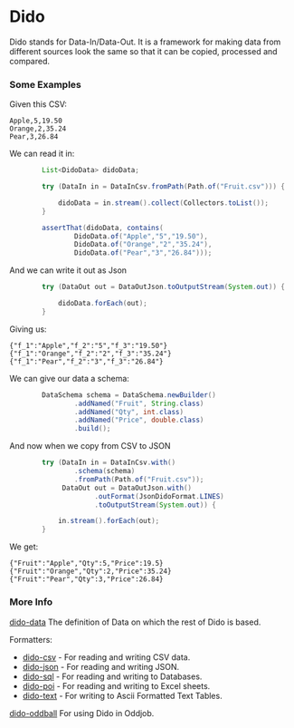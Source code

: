 Dido
====

Dido stands for Data-In/Data-Out. It is a framework for making data from different sources
look the same so that it can be copied, processed and compared.

### Some Examples

Given this CSV:
```
Apple,5,19.50
Orange,2,35.24
Pear,3,26.84
```

We can read it in:
```java
        List<DidoData> didoData;

        try (DataIn in = DataInCsv.fromPath(Path.of("Fruit.csv"))) {

            didoData = in.stream().collect(Collectors.toList());
        }

        assertThat(didoData, contains(
                DidoData.of("Apple","5","19.50"),
                DidoData.of("Orange","2","35.24"),
                DidoData.of("Pear","3","26.84")));
```

And we can write it out as Json
```java
        try (DataOut out = DataOutJson.toOutputStream(System.out)) {

            didoData.forEach(out);
        }
```

Giving us:
```
{"f_1":"Apple","f_2":"5","f_3":"19.50"}{"f_1":"Orange","f_2":"2","f_3":"35.24"}{"f_1":"Pear","f_2":"3","f_3":"26.84"}
```

We can give our data a schema:
```java
        DataSchema schema = DataSchema.newBuilder()
                .addNamed("Fruit", String.class)
                .addNamed("Qty", int.class)
                .addNamed("Price", double.class)
                .build();
```

And now when we copy from CSV to JSON
```java
        try (DataIn in = DataInCsv.with()
                .schema(schema)
                .fromPath(Path.of("Fruit.csv"));
             DataOut out = DataOutJson.with()
                     .outFormat(JsonDidoFormat.LINES)
                     .toOutputStream(System.out)) {

            in.stream().forEach(out);
        }
```

We get:
```
{"Fruit":"Apple","Qty":5,"Price":19.5}
{"Fruit":"Orange","Qty":2,"Price":35.24}
{"Fruit":"Pear","Qty":3,"Price":26.84}
```



### More Info

[dido-data](DIDO-DATA.md) The definition of Data on which the rest of Dido is based.

Formatters: 
 - [dido-csv](dido-csv) - For reading and writing CSV data.  
 - [dido-json](dido-json) - For reading and writing JSON. 
 - [dido-sql](dido-sql) - For reading and writing to Databases.
 - [dido-poi](dido-poi) - For reading and writing to Excel sheets.
 - [dido-text](dido-text) - For writing to Ascii Formatted Text Tables.

[dido-oddball](dido-oddball) For using Dido in Oddjob.


